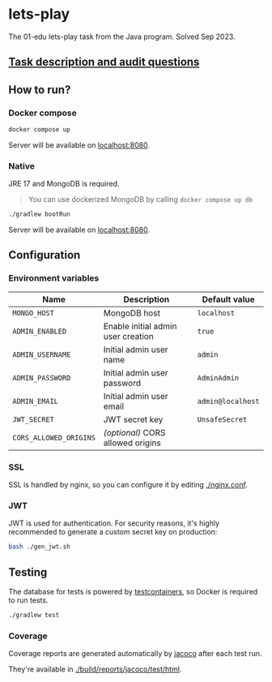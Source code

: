 # lets-play

The 01-edu lets-play task from the Java program. Solved Sep 2023.

## [Task description and audit questions](https://github.com/01-edu/public/tree/master/subjects/java/projects/lets-play)

## How to run?

### Docker compose

```bash
docker compose up
```

Server will be available on [localhost:8080](http://localhost:8080).

### Native

JRE 17 and MongoDB is required.

> You can use dockerized MongoDB by calling `docker compose up db`

```bash
./gradlew bootRun
```

Server will be available on [localhost:8080](http://localhost:8080).

## Configuration

### Environment variables

| Name                   | Description                        | Default value     |
|------------------------|------------------------------------|-------------------|
| `MONGO_HOST`           | MongoDB host                       | `localhost`       |
| `ADMIN_ENABLED`        | Enable initial admin user creation | `true`            |
| `ADMIN_USERNAME`       | Initial admin user name            | `admin`           |
| `ADMIN_PASSWORD`       | Initial admin user password        | `AdminAdmin`      |
| `ADMIN_EMAIL`          | Initial admin user email           | `admin@localhost` |
| `JWT_SECRET`           | JWT secret key                     | `UnsafeSecret`    |
| `CORS_ALLOWED_ORIGINS` | _(optional)_ CORS allowed origins  |                   |

### SSL

SSL is handled by nginx, so you can configure it by editing [./nginx.conf](./nginx.conf).

### JWT

JWT is used for authentication. For security reasons, it's highly recommended to generate a custom secret key on
production:

```bash
bash ./gen_jwt.sh
```

## Testing

The database for tests is powered by [testcontainers](https://testcontainers.com/), so Docker is required to run tests.

```bash
./gradlew test
```

### Coverage

Coverage reports are generated automatically by [jacoco](https://www.eclemma.org/jacoco/) after each test run.

They're available in [./build/reports/jacoco/test/html](./build/reports/jacoco/test/html).